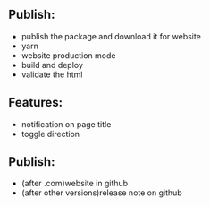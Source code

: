 ## Publish:
- publish the package and download it for website
- yarn
- website production mode
- build and deploy
- validate the html






## Features:
- notification on page title
- toggle direction

## Publish:
- (after .com)website in github
- (after other versions)release note on github